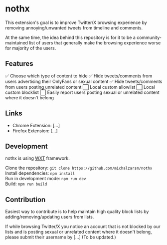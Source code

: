 
#  nothx
 
 This extension's goal is to improve Twitter/X browsing experience by removing annoying/unwanted tweets from timeline and comments.
 
 At the same time, the idea behind this repository is for it to be a community-maintained list of users that generally make the browsing experience worse for majority of the users.

## Features

✅ Choose which type of content to hide
✅ Hide tweets/comments from users advertising their OnlyFans or sexual content
✅ Hide tweets/comments from users posting unrelated content
⬜ Local custom allowlist
⬜ Local custom blocklist
⬜ Easily report users posting sexual or unrelated content where it doesn't belong

## Links

- Chrome Extension: [...]
- Firefox Extension: [...]

## Development

nothx is using [WXT](https://wxt.dev/) framework.

Clone the repository: `git clone https://github.com/michalzarsm/nothx`<br />
Install dependencies: `npm install`<br />
Run in development mode: `npm run dev`<br />
Build: `npm run build`<br />

## Contribution

Easiest way to contribute is to help maintain high quality block lists by adding/removing/updating users from lists.

If while browsing Twitter/X you notice an account that is not blocked by our lists and is posting sexual or unrelated content where it doesn't belong, please submit their username by [...] (To be updated.) 


